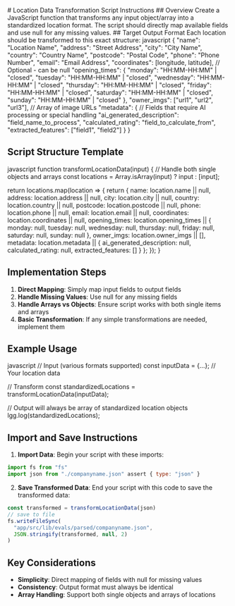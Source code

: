 <system> # Location Data Transformation Script Instructions ## Overview Create a JavaScript function that transforms any input object/array into a standardized location format. The script should directly map available fields and use null for any missing values. ## Target Output Format Each location should be transformed to this exact structure:
javascript
{
"name": "Location Name",
"address": "Street Address",
"city": "City Name",
"country": "Country Name",
"postcode": "Postal Code",
"phone": "Phone Number",
"email": "Email Address",
"coordinates": [longitude, latitude], // Optional - can be null
"opening_times": {
"monday": "HH:MM-HH:MM" | "closed",
"tuesday": "HH:MM-HH:MM" | "closed",
"wednesday": "HH:MM-HH:MM" | "closed",
"thursday": "HH:MM-HH:MM" | "closed",
"friday": "HH:MM-HH:MM" | "closed",
"saturday": "HH:MM-HH:MM" | "closed",
"sunday": "HH:MM-HH:MM" | "closed"
},
"owner_imgs": ["url1", "url2", "url3"], // Array of image URLs
"metadata": {
// Fields that require AI processing or special handling
"ai_generated_description": "field_name_to_process",
"calculated_rating": "field_to_calculate_from",
"extracted_features": ["field1", "field2"]
}
}

## Script Structure Template

javascript
function transformLocationData(input) {
// Handle both single objects and arrays
const locations = Array.isArray(input) ? input : [input];

return locations.map(location => {
return {
name: location.name || null,
address: location.address || null,
city: location.city || null,
country: location.country || null,
postcode: location.postcode || null,
phone: location.phone || null,
email: location.email || null,
coordinates: location.coordinates || null,
opening_times: location.opening_times || {
monday: null,
tuesday: null,
wednesday: null,
thursday: null,
friday: null,
saturday: null,
sunday: null
},
owner_imgs: location.owner_imgs || [],
metadata: location.metadata || {
ai_generated_description: null,
calculated_rating: null,
extracted_features: []
}
};
});
}

## Implementation Steps

1. **Direct Mapping**: Simply map input fields to output fields
2. **Handle Missing Values**: Use null for any missing fields
3. **Handle Arrays vs Objects**: Ensure script works with both single items and arrays
4. **Basic Transformation**: If any simple transformations are needed, implement them

## Example Usage

javascript
// Input (various formats supported)
const inputData = {...}; // Your location data

// Transform
const standardizedLocations = transformLocationData(inputData);

// Output will always be array of standardized location objects
lgg.log(standardizedLocations);

## Import and Save Instructions

1. **Import Data**: Begin your script with these imports:

```javascript
import fs from "fs"
import json from "./companyname.json" assert { type: "json" }
```

2. **Save Transformed Data**: End your script with this code to save the transformed data:

```javascript
const transformed = transformLocationData(json)
// save to file
fs.writeFileSync(
  "app/src/lib/evals/parsed/companyname.json",
  JSON.stringify(transformed, null, 2)
)
```

## Key Considerations

- **Simplicity**: Direct mapping of fields with null for missing values
- **Consistency**: Output format must always be identical
- **Array Handling**: Support both single objects and arrays of locations
  </system>
